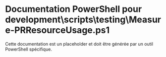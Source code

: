 # Documentation PowerShell pour development\scripts\testing\Measure-PRResourceUsage.ps1

Cette documentation est un placeholder et doit être générée par un outil PowerShell spécifique.
